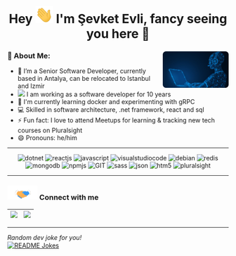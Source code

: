 <h1 align="center">Hey <img src="https://github.com/CoreBuilder/CoreBuilder/blob/main/img/hi.gif" width="40px"/> I'm Şevket Evli, fancy seeing you here 🤗</h1>

### 🤵 About Me: <img width="150" align='right' src="https://github.com/CoreBuilder/CoreBuilder/blob/main/img/me.png?raw=true">

- :hammer: I’m a Senior Software Developer, currently based in Antalya, can be relocated to Istanbul and Izmir
-  <img src="https://media.giphy.com/media/WUlplcMpOCEmTGBtBW/giphy.gif" width="20"> I am working as a software developer for 10 years 
- 🌱 I'm currently learning docker and experimenting with gRPC
- 💻 Skilled in software architecture, .net framework, react and sql
- ⚡ Fun fact: I love to attend Meetups for learning & tracking new tech courses on Pluralsight 
- 😄 Pronouns: he/him

---


<p align="center">
  <img src="https://www.vectorlogo.zone/logos/dotnet/dotnet-horizontal.svg" alt="dotnet" width="200" height="58"/> 
  <img src="https://www.vectorlogo.zone/logos/reactjs/reactjs-ar21.svg" alt="reactjs" width="118" height="58"/> 
  <img src="https://www.vectorlogo.zone/logos/javascript/javascript-horizontal.svg" alt="javascript" width="220" height="58"/> 
  <img src="https://www.vectorlogo.zone/logos/visualstudio_code/visualstudio_code-ar21.svg" alt="visualstudiocode" width="120" height="58"/> 
  <img src="https://www.vectorlogo.zone/logos/debian/debian-ar21.svg" alt="debian" width="118" height="58"/> 
  <img src="https://www.vectorlogo.zone/logos/redis/redis-ar21.svg" alt="redis" width="118" height="58"/> 
  <img src="https://www.vectorlogo.zone/logos/mongodb/mongodb-ar21.svg" alt="mongodb" width="118" height="58"/> 
  <img src="https://www.vectorlogo.zone/logos/npmjs/npmjs-ar21.svg" alt="npmjs" width="118" height="58"/> 
  <img src="https://www.vectorlogo.zone/logos/git-scm/git-scm-ar21.svg" alt="GIT" width="118" height="58"/> 
  <img src="https://www.vectorlogo.zone/logos/sass-lang/sass-lang-ar21.svg" alt="sass" width="118" height="58"/> 
  <img src="https://www.vectorlogo.zone/logos/json/json-ar21.svg" alt="json" width="118" height="58"/> 
  <img src="https://www.vectorlogo.zone/logos/w3_html5/w3_html5-ar21.svg" alt="htm5" width="118" height="58"/> 
  <img src="https://seeklogo.com/images/P/pluralsight-logo-7DC0EE5EB7-seeklogo.com.png" alt="pluralsight" width="200" height="48"/> 
</p>


  ---
  
   ### <img src="https://github.com/CoreBuilder/CoreBuilder/blob/main/img/handshake.gif" height="32px"> Connect with me
 
<a href="https://www.linkedin.com/in/sevketevli/"><img src="https://cdn2.iconfinder.com/data/icons/social-media-2285/512/1_Linkedin_unofficial_colored_svg-128.png" width="40"></a>|<a href="mailto:sevketevli@gmail.com"><img src="https://image.flaticon.com/icons/svg/281/281769.svg" width="40"></a>|
|--|--|

--- 

  <i>Random dev joke for you!</i><br>
<a href="https://readme-jokes.vercel.app"><img align="center" src="https://readme-jokes.vercel.app/api?bgColor=%23073b4c&textColor=%2306d6a0&aColor=%2306d6a0&borderColor=%2306d6a0" alt="README Jokes"></a>

